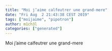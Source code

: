 ```yaml
---
title: "Moi j’aime calfeutrer une grand-mere"
date: "Fri Aug  2 21:43:38 CEST 2019"
tags: ["moijaime", "pipotron"]
author: m1ch3l
categories: ["generated"]
---
```


Moi j’aime calfeutrer une grand-mere
